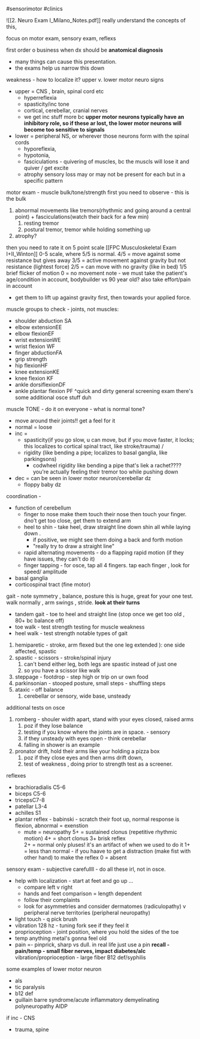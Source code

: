 #sensorimotor #clinics 

![[2. Neuro Exam I_Milano_Notes.pdf]]
really understand the concepts of this, 

focus on motor exam, sensory exam, reflexs 

first order o business when dx should be **anatomical diagnosis**
- many things can cause this presentation. 
- the exams help us narrow this down 

weakness - how to localize it? 
upper v. lower motor neuro signs
- upper = CNS , brain, spinal cord etc
	- hyperreflexia
	- spasticity/inc tone
	- cortical, cerebellar, cranial nerves 
	- we get inc stuff more bc **upper motor neurons typically have an inhibitory role, so if these ar lost, the lower motor neurons will become too sensitive to signals**
- lower = peripheral NS, or wherever those neurons form with the spinal cords 
	- hyporeflexia, 
	- hypotonia,
	- fasciculations - quivering of muscles, bc the muscls will lose it and quiver / get excite 
	- atrophy 
sensory loss may or may not be present for each but in a specific pattern 

motor exam  -
muscle bulk/tone/strength
first you need to observe - this is the bulk 
1. abnormal movements like tremors(rhythmic and going around a central point) + fasciculations(watch their back for a few min)
	1. resting tremor
	2. postural tremor, tremor while holding something up
2. atrophy? 

then you need to rate it on 5 point scale [[FPC Musculoskeletal Exam I+II_Winton]]
0-5 scale, where 5/5 is normal. 
4/5 = move against some resistance but gives away 
3/5 = active movement against gravity but not resistance (lightest force)
2/5 = can move with no gravity (like in bed)
1/5 brief flicker of motion 
0 = no movement 
note - we must take the patient's age/condition in account, bodybuilder vs 90 year old? 
also take effort/pain in account 
- get them to lift up against gravity first, then towards your applied force. 

muscle groups to check - joints, not muscles: 
- shoulder abduction SA 
- elbow extensionEE
- elbow flexionEF
- wrist extensionWE
- wrist flexion WF
- finger abductionFA
- grip strength
- hip flexionHF
- knee extensionKE
- knee flexion KF
- ankle dorsiflexionDF
- ankle plantar flexion PF
^quick and dirty general screening exam 
there's some additional osce stuff duh 

muscle TONE - do it on everyone - what is normal tone?
- move around their joints!! get a feel for it
- normal = loose
- inc = 
	- spasticity(if you go slow, u can move, but if you move faster, it locks; this localizes to cortical spinal tract, like stroke/trauma) / 
	- rigidity (like bending a pipe; localizes to basal ganglia, like parkingsons)
		- codwheel rigidity like bending a pipe that's liek a rachet???? you're actually feeling their tremor too while pushing down 
- dec = can be seen in lower motor neuron/cerebellar dz
	- floppy baby dz 

coordination -  
- function of cerebellum
	- finger to nose make them touch their nose then touch your finger. dno't get too close, get them to extend arm 
	- heel to shin - take heel, draw straight line down shin all while laying down . 
		- if positive, we might see them doing a back and forth motion 
		- "really try to draw a straight line"
	- rapid alternating movements - do a flapping rapid motion (if they have issues, they can't do it)
	- finger tapping - for osce, tap all 4 fingers. tap each finger , look for speed/ amplitude
- basal ganglia
- corticospinal tract (fine motor)

gait  - note symmetry , balance, posture
this is huge, great for your one test. walk normally , arm swings , stride. **look at their turns**
- tandem gait - toe to heel and straight line (stop once we get too old , 80+ bc balance off)
- toe walk - test strength testing for muscle weakness 
- heel walk -  test strength 
notable types of gait 
1. hemiparetic - stroke, arm flexed but the one leg extended ): one side affected, spastic
2. spastic - scissors - stroke/spinal injury 
	1. can't bend either leg, both legs are spastic instead of just one 
	2. so you have a scissor like walk 
3. steppage - footdrop - step high or trip on ur own food 
4. parkinsonian - stooped posture, small steps - shuffling steps
5. ataxic - off balance
	1. cerebellar or sensory, wide base, unsteady 

additional tests on osce
1. romberg - shouler width apart, stand with your eyes closed, raised arms
	1. poz if they lose balance
	2. testing if you know where the joints are in space. - sensory 
	3. if they unsteady with eyes open - think cerebellar 
	4. falling in shower is an example 
2. pronator drift, hold their arms like your holding a pizza box 
	1. poz if they close eyes and then arms drift down, 
	2. test of weakness , doing prior to strength test as a screener. 

reflexes
- brachioradialis C5-6
- biceps C5-6
- tricepsC7-8
- patellar L3-4
- achilles S1 
- plantar reflex - babinski - scratch their foot up, normal response is flexion, abnormal = exenstion 
	- mute = neuropathy 
5+ = sustained clonus (repetitive rhythmic motion) 
4+ = short clonus 
3+ brisk reflex  
2+ = normal only pluses! it's an artifact of when we used to do it 
1+ = less than normal - if you haave to get a distraction (make fist with other hand) to make the reflex 
0 = absent 

sensory exam - subjective carefullll - do all these irl, not in osce. 
- help with localization - start at feet and go up ... 
	- compare left v right 
	- hands and feet comparison = length dependent 
	- follow their complaints 
	- look for asymmetries and consider dermatomes (radiculopathy) v peripheral nerve territories (peripheral neuropathy) 
- light touch - q pick brush
- vibration 128 hz - tuning fork see if they feel it 
- proprioception - joint position, where you hold the sides of the toe
- temp anything metal's gonna feel old
- pain =- pinprick, sharp vs dull. in real life just use a pin 
**recall - pain/temp - small fiber nerves, impact diabetes/alc**
vibration/proprioception - large fiber B12 def/syphilis 

some examples of lower motor neuron 
- als
- tic paralysis 
- b12 def
- guillain barre syndrome/acute inflammatory demyelinating polyneuropathy AIDP 

if inc - CNS
- trauma, spine 